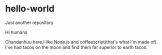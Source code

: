 # hello-world
Just another repository

Hi humans

Chandanhuu here,I like Node.js and coffeescript(that's what I'm made of).
I've had tacos on the moon and find them far superior to earth tacos.

